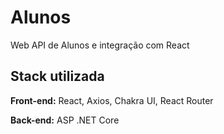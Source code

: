 
# Alunos

Web API de Alunos e integração com React

## Stack utilizada

**Front-end:** React, Axios, Chakra UI, React Router

**Back-end:** ASP .NET Core


